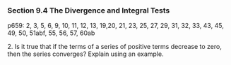 ### Section 9.4 The Divergence and Integral Tests
p659: 2, 3, 5, 6, 9, 10, 11, 12, 13, 19,20, 21, 23, 25, 27, 29, 31, 32, 33, 43, 45, 49, 50, 51abf, 55, 56, 57, 60ab

2\. Is it true that if the terms of a series of positive terms decrease to zero, then the series converges? Explain using an example.
